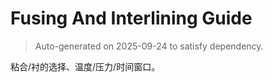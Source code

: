# Fusing And Interlining Guide

> Auto-generated on 2025-09-24 to satisfy dependency.

粘合/衬的选择、温度/压力/时间窗口。
